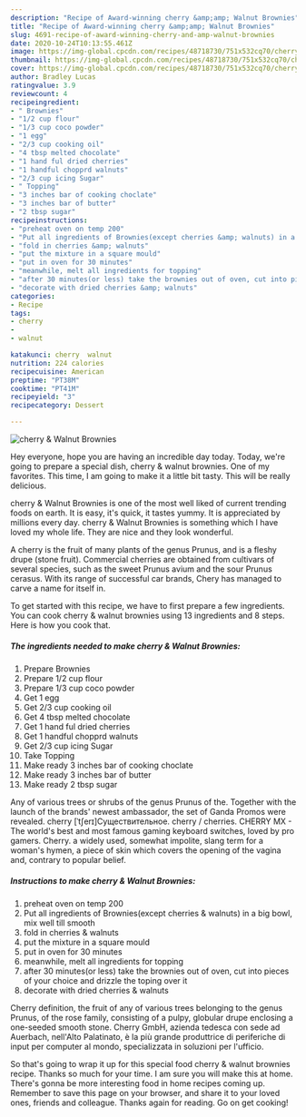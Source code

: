 ```yaml
---
description: "Recipe of Award-winning cherry &amp;amp; Walnut Brownies"
title: "Recipe of Award-winning cherry &amp;amp; Walnut Brownies"
slug: 4691-recipe-of-award-winning-cherry-and-amp-walnut-brownies
date: 2020-10-24T10:13:55.461Z
image: https://img-global.cpcdn.com/recipes/48718730/751x532cq70/cherry-walnut-brownies-recipe-main-photo.jpg
thumbnail: https://img-global.cpcdn.com/recipes/48718730/751x532cq70/cherry-walnut-brownies-recipe-main-photo.jpg
cover: https://img-global.cpcdn.com/recipes/48718730/751x532cq70/cherry-walnut-brownies-recipe-main-photo.jpg
author: Bradley Lucas
ratingvalue: 3.9
reviewcount: 4
recipeingredient:
- " Brownies"
- "1/2 cup flour"
- "1/3 cup coco powder"
- "1 egg"
- "2/3 cup cooking oil"
- "4 tbsp melted chocolate"
- "1 hand ful dried cherries"
- "1 handful chopprd walnuts"
- "2/3 cup icing Sugar"
- " Topping"
- "3 inches bar of cooking choclate"
- "3 inches bar of butter"
- "2 tbsp sugar"
recipeinstructions:
- "preheat oven on temp 200"
- "Put all ingredients of Brownies(except cherries &amp; walnuts) in a big bowl, mix well till smooth"
- "fold in cherries &amp; walnuts"
- "put the mixture in a square mould"
- "put in oven for 30 minutes"
- "meanwhile, melt all ingredients for topping"
- "after 30 minutes(or less) take the brownies out of oven, cut into pieces of your choice and drizzle the toping over it"
- "decorate with dried cherries &amp; walnuts"
categories:
- Recipe
tags:
- cherry
- 
- walnut

katakunci: cherry  walnut 
nutrition: 224 calories
recipecuisine: American
preptime: "PT38M"
cooktime: "PT41M"
recipeyield: "3"
recipecategory: Dessert

---
```



![cherry &amp; Walnut Brownies](https://img-global.cpcdn.com/recipes/48718730/751x532cq70/cherry-walnut-brownies-recipe-main-photo.jpg)

Hey everyone, hope you are having an incredible day today. Today, we're going to prepare a special dish, cherry &amp; walnut brownies. One of my favorites. This time, I am going to make it a little bit tasty. This will be really delicious.

cherry &amp; Walnut Brownies is one of the most well liked of current trending foods on earth. It is easy, it's quick, it tastes yummy. It is appreciated by millions every day. cherry &amp; Walnut Brownies is something which I have loved my whole life. They are nice and they look wonderful.

A cherry is the fruit of many plants of the genus Prunus, and is a fleshy drupe (stone fruit). Commercial cherries are obtained from cultivars of several species, such as the sweet Prunus avium and the sour Prunus cerasus. With its range of successful car brands, Chery has managed to carve a name for itself in.


To get started with this recipe, we have to first prepare a few ingredients. You can cook cherry &amp; walnut brownies using 13 ingredients and 8 steps. Here is how you cook that.

<!--inarticleads1-->

##### The ingredients needed to make cherry &amp; Walnut Brownies:

1. Prepare  Brownies
1. Prepare 1/2 cup flour
1. Prepare 1/3 cup coco powder
1. Get 1 egg
1. Get 2/3 cup cooking oil
1. Get 4 tbsp melted chocolate
1. Get 1 hand ful dried cherries
1. Get 1 handful chopprd walnuts
1. Get 2/3 cup icing Sugar
1. Take  Topping
1. Make ready 3 inches bar of cooking choclate
1. Make ready 3 inches bar of butter
1. Make ready 2 tbsp sugar


Any of various trees or shrubs of the genus Prunus of the. Together with the launch of the brands&#39; newest ambassador, the set of Ganda Promos were revealed. cherry [ˈtʃerɪ]Существительное. cherry / cherries. CHERRY MX - The world&#39;s best and most famous gaming keyboard switches, loved by pro gamers. Cherry. a widely used, somewhat impolite, slang term for a woman&#39;s hymen, a piece of skin which covers the opening of the vagina and, contrary to popular belief. 

<!--inarticleads2-->

##### Instructions to make cherry &amp; Walnut Brownies:

1. preheat oven on temp 200
1. Put all ingredients of Brownies(except cherries &amp; walnuts) in a big bowl, mix well till smooth
1. fold in cherries &amp; walnuts
1. put the mixture in a square mould
1. put in oven for 30 minutes
1. meanwhile, melt all ingredients for topping
1. after 30 minutes(or less) take the brownies out of oven, cut into pieces of your choice and drizzle the toping over it
1. decorate with dried cherries &amp; walnuts


Cherry definition, the fruit of any of various trees belonging to the genus Prunus, of the rose family, consisting of a pulpy, globular drupe enclosing a one-seeded smooth stone. Cherry GmbH, azienda tedesca con sede ad Auerbach, nell&#39;Alto Palatinato, è la più grande produttrice di periferiche di input per computer al mondo, specializzata in soluzioni per l&#39;ufficio. 

So that's going to wrap it up for this special food cherry &amp; walnut brownies recipe. Thanks so much for your time. I am sure you will make this at home. There's gonna be more interesting food in home recipes coming up. Remember to save this page on your browser, and share it to your loved ones, friends and colleague. Thanks again for reading. Go on get cooking!

